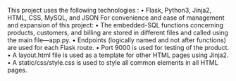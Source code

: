 This project uses the following technologies : •	Flask, Python3, Jinja2, HTML, CSS, MySQL, and JSON
For convenience and ease of management and expansion of this project: 
•	The embedded-SQL functions concerning products, customers, and billing are stored in different files and called using the main file—app.py. 
•	Endpoints (logically named and not after functions) are used for each Flask route. 
•	Port 9000 is used for testing of the product. 
•	A layout.html file is used as a template for other HTML pages using Jinja2.
•	A static/css/style.css is used to style all common elements in all HTML pages. 
